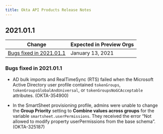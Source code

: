 ```yaml
---
title: Okta API Products Release Notes
---
```


## 2021.01.1

| Change                                                    | Expected in Preview Orgs |
| --------------------------------------------------------- | ------------------------ |
| [Bugs fixed in 2021.01.1](#bugs-fixed-in-2021-01-1)       | January 13, 2021           |

### Bugs fixed in 2021.01.1

* AD bulk imports and RealTimeSync (RTS) failed when the Microsoft Active Directory user profile contained `tokenGroups`, `tokenGroupsGlobalAndUniversal`, or `tokenGroupsNoGCAcceptable` attributes. (OKTA-354900)

* In the SmartSheet provisioning profile, admins were unable to change the **Group Priority** setting to **Combine values across groups** for the variable `smartsheet.userPermissions`. They received the error “Not allowed to modify property userPermissions from the base schema”. (OKTA-325187)
